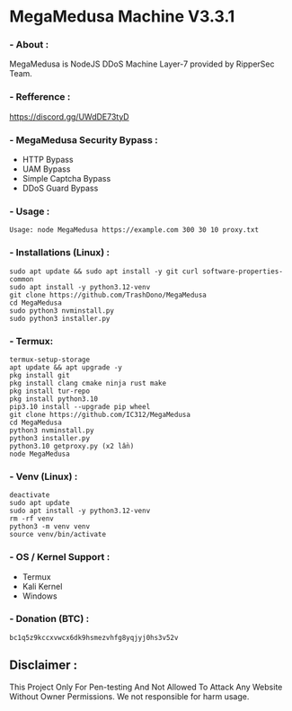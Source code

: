# MegaMedusa Machine V3.3.1 

### - About :
 MegaMedusa is NodeJS DDoS Machine Layer-7 provided by RipperSec Team.

### - Refference : 
https://discord.gg/UWdDE73tyD
 
### - MegaMedusa Security Bypass :
- HTTP Bypass
- UAM Bypass
- Simple Captcha Bypass
- DDoS Guard Bypass

### - Usage :
```
Usage: node MegaMedusa https://example.com 300 30 10 proxy.txt
````

### - Installations (Linux) :
 ```
sudo apt update && sudo apt install -y git curl software-properties-common
sudo apt install -y python3.12-venv
git clone https://github.com/TrashDono/MegaMedusa
cd MegaMedusa
sudo python3 nvminstall.py
sudo python3 installer.py
```

### - Termux:
 ```
termux-setup-storage
apt update && apt upgrade -y
pkg install git
pkg install clang cmake ninja rust make
pkg install tur-repo
pkg install python3.10
pip3.10 install --upgrade pip wheel
git clone https://github.com/IC312/MegaMedusa
cd MegaMedusa
python3 nvminstall.py
python3 installer.py
python3.10 getproxy.py (x2 lần)
node MegaMedusa 
```
### - Venv (Linux) :
 ```
deactivate
sudo apt update
sudo apt install -y python3.12-venv
rm -rf venv
python3 -m venv venv
source venv/bin/activate

```

### - OS / Kernel Support :
- Termux 
- Kali Kernel
- Windows

### - Donation (BTC) :
 ```
bc1q5z9kccxvwcx6dk9hsmezvhfg8yqjyj0hs3v52v
 ```

## Disclaimer :
This Project Only For Pen-testing And Not Allowed To Attack Any Website Without Owner Permissions.
We not responsible for harm usage.
